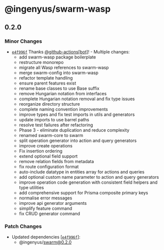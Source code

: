 # @ingenyus/swarm-wasp

## 0.2.0

### Minor Changes

- [`e4f996f`](https://github.com/Genyus/swarm/commit/e4f996fc47ec90e2e76e343c916230bb50c4dc6f) Thanks [@github-actions[bot]](https://github.com/github-actions%5Bbot%5D)! - Multiple changes:
  - add swarm-wasp package boilerplate
  - restructure monorepo
  - migrate all Wasp references to swarm-wasp
  - merge swarm-config into swarm-wasp
  - refactor template handling
  - ensure parent features exist
  - rename base classes to use Base suffix
  - remove Hungarian notation from interfaces
  - complete Hungarian notation removal and fix type issues
  - reorganize directory structure
  - complete naming convention improvements
  - improve types and fix test imports in utils and generators
  - update imports to use barrel paths
  - resolve test failures after refactoring
  - Phase 3 - eliminate duplication and reduce complexity
  - renamed swarm-core to swarm
  - split operation generator into action and query generators
  - improve create operations
  - Fix insertion ordering
  - extend optional field support
  - remove relation fields from metadata
  - fix route configuration format
  - auto-include datatype in entities array for actions and queries
  - add optional custom name parameter to action and query generators
  - improve operation code generation with consistent field helpers and type utilities
  - add comprehensive support for Prisma composite primary keys
  - normalise error messages
  - improve api generator arguments
  - simplify feature command
  - fix CRUD generator command

### Patch Changes

- Updated dependencies [[`e4f996f`](https://github.com/Genyus/swarm/commit/e4f996fc47ec90e2e76e343c916230bb50c4dc6f)]:
  - @ingenyus/swarm@0.2.0
